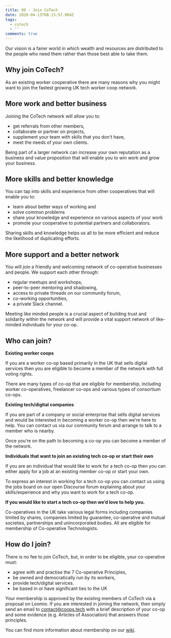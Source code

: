 ```yaml
---
title: 09 - Join CoTech
date: 2020-04-13T08:13:57.004Z
tags:
  - cotech
  - ''
comments: true
---
```

Our vision is a fairer world in which wealth and resources are distributed to the people who need them rather than those best able to take them.

## Why join CoTech?

As an existing worker cooperative there are many reasons why you might want to join the fastest growing UK tech worker coop network. 

## More work and better business

Joining the CoTech network will allow you to: 

* get referrals from other members,
* collaborate or partner on projects,
* supplement your team with skills that you don’t have,
* meet the needs of your own clients.

Being part of a larger network can increase your own reputation as a business and value proposition that will enable you to win work and grow your business.

## More skills and better knowledge 

You can tap into skills and experience from other cooperatives that will enable you to:

* learn about better ways of working and 
* solve common problems
* share your knowledge and experience on various aspects of your work 
* promote your cooperative to potential partners and collaborators.

Sharing skills and knowledge helps us all to be more efficient and reduce the likelihood of duplicating efforts. 

## More support and a better network

You will join a friendly and welcoming network of co-operative businesses and people. We support each other through: 

* regular meetups and workshops,
* peer-to-peer mentoring and shadowing,
* access to private threads on our community forum,
* co-working opportunities,
* a private Slack channel. 

Meeting like minded people is a crucial aspect of building trust and solidarity within the network and will provide a vital support network of like-minded individuals for your co-op.

## Who can join?

**Existing worker coops**

If you are a worker co-op based primarily in the UK that sells digital services then you are eligible to become a member of the network with full voting rights.

There are many types of co-op that are eligible for membership, including worker co-operatives, freelancer co-ops and various types of consortium co-ops.

**Existing tech/digital companies**

If you are part of a company or social enterprise that sells digital services and would be interested in becoming a worker co-op then we’re here to help. You can contact us via our community forum and arrange to talk to a member who is nearby.

Once you’re on the path to becoming a co-op you can become a member of the network.

**Individuals that want to join an existing  tech co-op or start their own**

If you are an individual that would like to work for a tech co-op then you can either apply for a job at an existing member co-op or start your own.

To express an interest in working for a tech co-op you can contact us using the jobs board on our open Discourse forum explaining about your skills/experience and why you want to work for a tech co-op.

**If you would like to start a tech co-op then we’d love to help you.**

Co-operatives in the UK take various legal forms including companies limited by shares, companies limited by guarantee, co-operative and mutual societies, partnerships and unincorporated bodies. All are eligible for membership of Co-operative Technologists.

## How do I join?

There is no fee to join CoTech, but, in order to be eligible, your co-operative must:

* agree with and practise the 7 Co-operative Principles,
* be owned and democratically run by its workers,
* provide tech/digital services.
* be based in or have significant ties to the UK

Your membership is approved by the existing members of CoTech via a proposal on Loomio. If you are interested in joining the network, then simply send an email to contact@coops.tech with a brief description of your co-op and some evidence (e.g. Articles of Association) that answers those principles.

You can find more information about membership on our [wiki](https://wiki.coops.tech/wiki/Main_Page).

